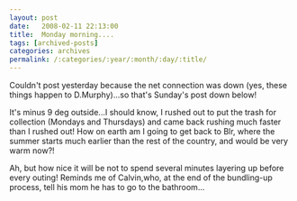```yaml
---
layout: post
date:	2008-02-11 22:13:00
title:  Monday morning....
tags: [archived-posts]
categories: archives
permalink: /:categories/:year/:month/:day/:title/
---
```

Couldn't post yesterday because the net connection was down (yes, these things happen to D.Murphy)...so that's Sunday's post down below!

It's minus 9 deg outside...I should know, I rushed out to put the trash for collection (Mondays and Thursdays) and came back rushing much faster than I rushed out! How on earth am I going to get back to Blr, where the summer starts much earlier than the rest of the country, and would be very warm now?!

Ah, but how nice it will be not to spend several minutes layering up before every outing! Reminds me of Calvin,who, at the end of the bundling-up process, tell his mom he has to go to the bathroom...
